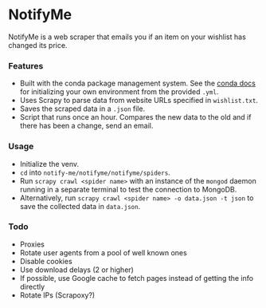 # NotifyMe

NotifyMe is a web scraper that emails you if an item on your wishlist has changed its price.

### Features
- Built with the conda package management system. See the [conda docs](https://conda.io/docs/user-guide/tasks/manage-environments.html) for initializing your own environment from the provided ```.yml```.
- Uses Scrapy to parse data from website URLs specified in ```wishlist.txt```.
- Saves the scraped data in a ```.json``` file.
- Script that runs once an hour. Compares the new data to the old and if there has been a change, send an email.

### Usage
- Initialize the venv.
- ```cd``` into ```notify-me/notifyme/notifyme/spiders```.
- Run ```scrapy crawl <spider name>``` with an instance of the ```mongod``` daemon running in a separate terminal to test the connection to MongoDB.
- Alternatively, run ```scrapy crawl <spider name> -o data.json -t json``` to save the collected data in ```data.json```.

### Todo
- Proxies
- Rotate user agents from a pool of well known ones
- Disable cookies
- Use download delays (2 or higher)
- If possible, use Google cache to fetch pages instead of getting the info directly
- Rotate IPs (Scrapoxy?)
